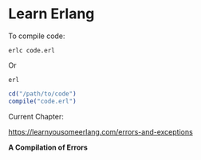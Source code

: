 # Learn Erlang

To compile code:

```shell
erlc code.erl
```

Or

```shell
erl
```

```erlang
cd("/path/to/code")
compile("code.erl")
```

Current Chapter:

https://learnyousomeerlang.com/errors-and-exceptions

**A Compilation of Errors**